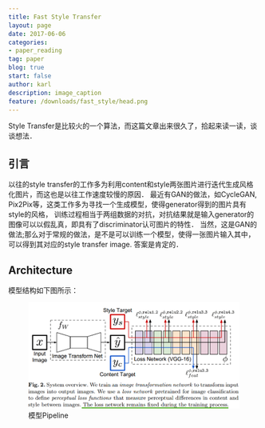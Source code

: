 ```yaml
---
title: Fast Style Transfer
layout: page
date: 2017-06-06
categories: 
- paper_reading
tag: paper
blog: true
start: false
author: karl
description: image_caption
feature: /downloads/fast_style/head.png
--- 
```


Style Transfer是比较火的一个算法，而这篇文章出来很久了，拾起来读一读，谈谈想法．　　

## 引言　　
以往的style transfer的工作多为利用content和style两张图片进行迭代生成风格化图片，而这也是以往工作速度较慢的原因．
最近有GAN的做法，如CycleGAN, Pix2Pix等，这类工作多为寻找一个生成模型，使得generator得到的图片具有style的风格，
训练过程相当于两组数据的对抗，对抗结果就是输入generator的图像可以以假乱真，即具有了discriminator认可图片的特性．
当然，这是GAN的做法;那么对于常规的做法，是不是可以训练一个模型，使得一张图片输入其中，可以得到其对应的style transfer
image. 答案是肯定的．　　

## Architecture  
模型结构如下图所示：　

<figure class="third">
	<img src="/downloads/fast_style/arch.png">
	<figcaption>模型Pipeline</figcaption>
</figure>


